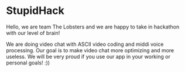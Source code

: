 # StupidHack

Hello, we are team The Lobsters and we are happy to take in hackathon with our level of brain!

We are doing video chat with ASCII video coding and middi voice processing. Our goal is to make video chat more optimizing and more useless. We will be very proud if you use our app in your working or personal goals! :))
